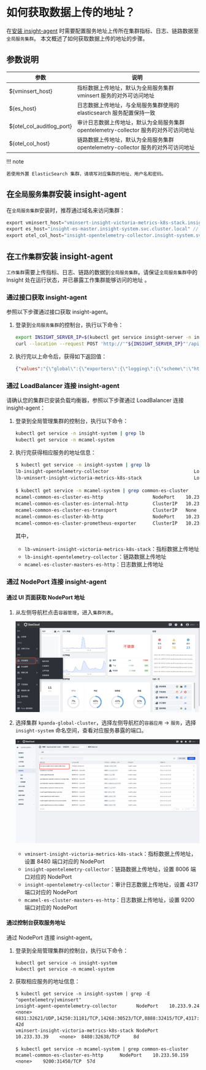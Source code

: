 # 如何获取数据上传的地址？

在[安装 insight-agent](install-agent.md) 时需要配置服务地址上传所在集群指标、日志、链路数据至`全局服务集群`。
本文概述了如何获取数据上传的地址的步骤。

## 参数说明

| 参数                      | 说明                                                                                   |
| ------------------------- | -------------------------------------------------------------------------------------- |
| ${vminsert_host}          | 指标数据上传地址，默认为全局服务集群 vminsert 服务的对外可访问地址                     |
| ${es_host}                | 日志数据上传地址，与全局服务集群使用的 elasticsearch 服务配置保持一致                |
| ${otel_col_auditlog_port} | 审计日志数据上传地址，默认为全局服务集群 opentelemetry-collector 服务的对外可访问地址 |
| ${otel_col_host}          | 链路数据上传地址，默认为全局服务集群 opentelemetry-collector 服务的对外可访问地址    |

!!! note

    若使用外置 ElasticSearch 集群，请填写对应集群的地址、用户名和密码。

## 在`全局服务集群`安装 insight-agent

在`全局服务集群`安装时，推荐通过域名来访问集群：

```go
export vminsert_host="vminsert-insight-victoria-metrics-k8s-stack.insight-system.svc.cluster.local" // 指标
export es_host="insight-es-master.insight-system.svc.cluster.local" // 日志
export otel_col_host="insight-opentelemetry-collector.insight-system.svc.cluster.local" // 链路
```

## 在`工作集群`安装 insight-agent

`工作集群`需要上传指标、日志、链路的数据到`全局服务集群`。请保证`全局服务集群`中的 Insight 处在运行状态，并已暴露工作集群能够访问的地址 。

### 通过接口获取 insight-agent

参照以下步骤通过接口获取 insight-agent。

1. 登录到`全局服务集群`的控制台，执行以下命令：

   	```sh
   	export INSIGHT_SERVER_IP=$(kubectl get service insight-server -n insight-system --output=jsonpath={.spec.clusterIP})
   	curl --location --request POST 'http://'"${INSIGHT_SERVER_IP}"'/apis/insight.io/v1alpha1/agentinstallparam'
   	```

1. 执行完以上命令后，获得如下返回值：

    ```json
    {"values":"{\"global\":{\"exporters\":{\"logging\":{\"scheme\":\"https\",\"host\":\"mcamel-common-es-cluster-es-http.mcamel-system.svc.cluster.local\",\"port\":9200,\"user\":\"elastic\",\"password\":\"XAlJ948ZY0leE320SQ6hfv17\"},\"metric\":{\"host\":\"10.6.229.181\"},\"auditLog\":{\"host\":\"10.6.229.181\"}}}}"}
    ```

### 通过 LoadBalancer 连接 insight-agent

请确认您的集群已安装负载均衡器，参照以下步骤通过 LoadBalancer 连接 insight-agent：

1. 登录到全局管理集群的控制台，执行以下命令：

    ```sh
    kubectl get service -n insight-system | grep lb
    kubectl get service -n mcamel-system
    ```

1. 执行完获得相应服务的地址信息：

    ```sh
    $ kubectl get service -n insight-system | grep lb
    lb-insight-opentelemetry-collector                               LoadBalancer   10.233.0.48     10.6.229.181   4317:32608/TCP,8006:30039/TCP                                               46d
    lb-vminsert-insight-victoria-metrics-k8s-stack                   LoadBalancer   10.233.3.151    10.6.229.181   8480:31718/TCP                                                              46d

    $ kubectl get service -n mcamel-system | grep common-es-cluster
    mcamel-common-es-cluster-es-http                  NodePort    10.233.50.159   <none>        9200:31450/TCP                  57d
    mcamel-common-es-cluster-es-internal-http         ClusterIP   10.233.42.246   <none>        9200/TCP                        57d
    mcamel-common-es-cluster-es-transport             ClusterIP   None            <none>        9300/TCP                        57d
    mcamel-common-es-cluster-kb-http                  NodePort    10.233.62.189   <none>        5601:31424/TCP                  57d
    mcamel-common-es-cluster-prometheus-exporter      ClusterIP   10.233.20.175   <none>        9114/TCP                        57d
    ```

	其中，

	- `lb-vminsert-insight-victoria-metrics-k8s-stack`：指标数据上传地址
	- `lb-insight-opentelemetry-collector`：链路数据上传地址
	- `mcamel-es-cluster-masters-es-http`：日志数据上传地址

### 通过 NodePort 连接 insight-agent

#### 通过 UI 页面获取 NodePort 地址

1. 从左侧导航栏点击`容器管理`，进入`集群列表`。

    ![安装采集器](../../images/login01.png)

2. 选择集群 `kpanda-global-cluster`，选择左侧导航栏的`容器应用` -> `服务`，选择 `insight-system` 命名空间，查看对应服务暴露的端口。

    ![查看端口](../../images/kpandaservice.png)

	- `vminsert-insight-victoria-metrics-k8s-stack`：指标数据上传地址，设置 8480 端口对应的 NodePort
	- `insight-opentelemetry-collector`：链路数据上传地址，设置 8006 端口对应的 NodePort
	- `insight-opentelemetry-collector`：审计日志数据上传地址，设置 4317 端口对应的 NodePort
	- `mcamel-es-cluster-masters-es-http`：日志数据上传地址，设置 9200 端口对应的 NodePort

#### 通过控制台获取服务地址

通过 NodePort 连接 insight-agent。

1. 登录到全局管理集群的控制台，执行以下命令：

    ```shell
    kubectl get service -n insight-system
    kubectl get service -n mcamel-system
    ```

2. 获取相应服务的地址信息：

    ```shell
    $ kubectl get service -n insight-system | grep -E "opentelemetry|vminsert"
    insight-agent-opentelemetry-collector       NodePort    10.233.9.24     <none>  6831:32621/UDP,14250:31181/TCP,14268:30523/TCP,8888:32415/TCP,4317:32106/TCP,4318:31221/TCP,8889:32558/TCP,9411:30911/TCP   42d
    vminsert-insight-victoria-metrics-k8s-stack NodePort    10.233.33.39    <none>  8480:32638/TCP     8d

    $ kubectl get service -n mcamel-system | grep common-es-cluster
    mcamel-common-es-cluster-es-http      NodePort    10.233.50.159   <none>    9200:31450/TCP  57d
    ```

